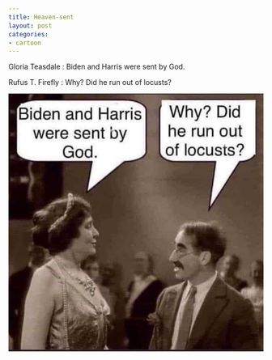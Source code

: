 ```yaml
---
title: Heaven-sent
layout: post
categories:
- cartoon
---
```


Gloria Teasdale
: Biden and Harris were sent by God.

Rufus T. Firefly
: Why? Did he run out of locusts?

![Heaven-sent](/assets/img/2020/10/locusts.jpg "Heaven-sent")
